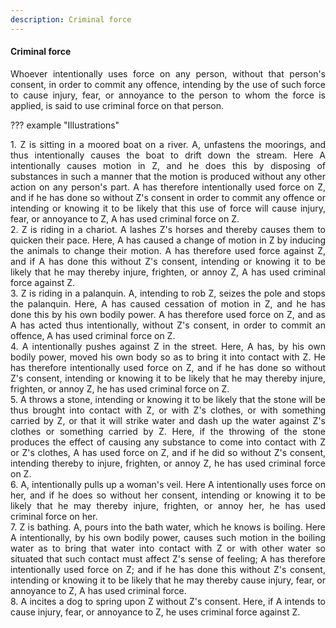 ```yaml
---
description: Criminal force
---
```


#### Criminal force
<div style="text-align: justify">

Whoever intentionally uses force on any person, without that person's consent, in order to commit any offence, intending by the use of such force to cause injury, fear, or annoyance to the person to whom the force is applied, is said to use criminal force on that person.

</div>

??? example "Illustrations"
    <div style="text-align: justify"> 1. Z is sitting in a moored boat on a river. A, unfastens the moorings, and thus intentionally causes the boat to drift down the stream. Here A intentionally causes motion in Z, and he does this by disposing of substances in such a manner that the motion is produced without any other action on any person's part. A has therefore intentionally used force on Z, and if he has done so without Z's consent in order to commit any offence or intending or knowing it to be likely that this use of force will cause injury, fear, or annoyance to Z, A has used criminal force on Z.
    <div style="text-align: justify"> 2. Z is riding in a chariot. A lashes Z's horses and thereby causes them to quicken their pace. Here, A has caused a change of motion in Z by inducing the animals to change their motion. A has therefore used force against Z, and if A has done this without Z's consent, intending or knowing it to be likely that he may thereby injure, frighten, or annoy Z, A has used criminal force against Z.
    <div style="text-align: justify"> 3. Z is riding in a palanquin. A, intending to rob Z, seizes the pole and stops the palanquin. Here, A has caused cessation of motion in Z, and he has done this by his own bodily power. A has therefore used force on Z, and as A has acted thus intentionally, without Z's consent, in order to commit an offence, A has used criminal force on Z.
    <div style="text-align: justify"> 4. A intentionally pushes against Z in the street. Here, A has, by his own bodily power, moved his own body so as to bring it into contact with Z. He has therefore intentionally used force on Z, and if he has done so without Z's consent, intending or knowing it to be likely that he may thereby injure, frighten, or annoy Z, he has used criminal force on Z.
    <div style="text-align: justify"> 5. A throws a stone, intending or knowing it to be likely that the stone will be thus brought into contact with Z, or with Z's clothes, or with something carried by Z, or that it will strike water and dash up the water against Z's clothes or something carried by Z. Here, if the throwing of the stone produces the effect of causing any substance to come into contact with Z or Z's clothes, A has used force on Z, and if he did so without Z's consent, intending thereby to injure, frighten, or annoy Z, he has used criminal force on Z.
    <div style="text-align: justify"> 6. A, intentionally pulls up a woman's veil. Here A intentionally uses force on her, and if he does so without her consent, intending or knowing it to be likely that he may thereby injure, frighten, or annoy her, he has used criminal force on her.
    <div style="text-align: justify"> 7. Z is bathing. A, pours into the bath water, which he knows is boiling. Here A intentionally, by his own bodily power, causes such motion in the boiling water as to bring that water into contact with Z or with other water so situated that such contact must affect Z's sense of feeling; A has therefore intentionally used force on Z; and if he has done this without Z's consent, intending or knowing it to be likely that he may thereby cause injury, fear, or annoyance to Z, A has used criminal force.
    <div style="text-align: justify"> 8. A incites a dog to spring upon Z without Z's consent. Here, if A intends to cause injury, fear, or annoyance to Z, he uses criminal force against Z.
